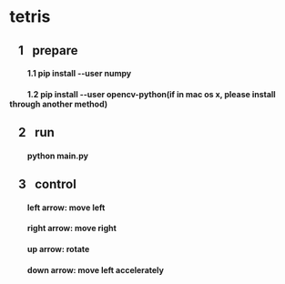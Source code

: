 # tetris  
## &ensp; 1 &ensp;prepare  
#### &ensp;&ensp;&ensp;&ensp; 1.1 pip install --user numpy  
#### &ensp;&ensp;&ensp;&ensp; 1.2 pip install --user opencv-python(if in mac os x, please install through another method)
## &ensp; 2 &ensp;run
#### &ensp;&ensp;&ensp;&ensp; python main.py
## &ensp; 3 &ensp;control
#### &ensp;&ensp;&ensp;&ensp; left arrow: move left
#### &ensp;&ensp;&ensp;&ensp; right arrow: move right
#### &ensp;&ensp;&ensp;&ensp; up arrow: rotate
#### &ensp;&ensp;&ensp;&ensp; down arrow: move left accelerately
